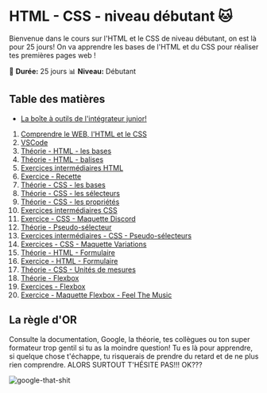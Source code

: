 # HTML - CSS - niveau débutant :cat:

Bienvenue dans le cours sur l'HTML et le CSS de niveau débutant, on est là pour 25 jours! On va apprendre les bases de l'HTML et du CSS pour réaliser tes premières pages web !

:calendar: **Durée:** 25 jours
:bar_chart: **Niveau:** Débutant

## Table des matières

- [La boîte à outils de l'intégrateur junior!](bonus-outils.md)

1. [Comprendre le WEB, l'HTML et le CSS](01-comprendre-web-html-css.md)
2. [VSCode](02-vscode.md)
3. [Théorie - HTML - les bases](03-theorie-html-bases.md)
4. [Théorie - HTML - balises](04-theorie-html-balises.md)
5. [Exercices intermédiaires HTML](05-exercices-intermediaires-html.md)
6. [Exercice - Recette](06-exercice-recette.md)
7. [Théorie - CSS - les bases](07-theorie-css-bases.md)
8. [Théorie - CSS - les sélecteurs](08-theorie-css-selecteurs.md)
9. [Théorie - CSS - les propriétés](09-theorie-css-prorietes.md)
10. [Exercices intermédiaires CSS](10-exercices-intermediaires-css.md)
11. [Exercice - CSS - Maquette Discord](11-exercice-css-maquette-discord.md)
12. [Théorie - Pseudo-sélecteur](12-theorie-css-pseudo-selecteurs.md)
13. [Exercices intermédiaires - CSS - Pseudo-sélecteurs](13-exercices-css-pseudo-selecteurs.md)
14. [Exercices - CSS - Maquette Variations](14-exercice-css-maquette-variations.md)
15. [Théorie - HTML - Formulaire](15-theorie-html-form.md)
16. [Exercice - HTML - Formulaire](16-exercice-html-form.md)
17. [Théorie - CSS - Unités de mesures](17-theorie-css-mesures.md)
18. [Théorie - Flexbox](18-theorie-flexbox.md)
19. [Exercices - Flexbox](19-exercices-flexbox.md)
20. [Exercice - Maquette Flexbox - Feel The Music](20-exercice-css-maquette-feelthemusic.md)

## La règle d'OR

Consulte la documentation, Google, la théorie, tes collègues ou ton super formateur trop gentil si tu as la moindre question! Tu es là pour apprendre, si quelque chose t'échappe, tu risquerais de prendre du retard et de ne plus rien comprendre. ALORS SURTOUT T'HÉSITE PAS!!! OK???

![google-that-shit](https://media.giphy.com/media/vnkYQLFjCX0Gmjp6wV/giphy.gif)